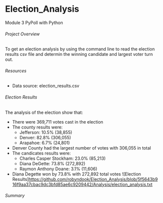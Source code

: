 # Election_Analysis
Module 3 PyPoll with Python
###### Project Overview
To get an election analysis by using the command line to read the election results csv file and determin the winning candidate and largest voter turn out.
###### Resources
- Data source: election_results.csv
###### Election Results
The analysis of the election show that:
- There were 369,711 votes cast in the election
- The county results were:
    - Jefferson: 10.5% (38,855)
    - Denver: 82.8% (306,055)
    - Arapahoe: 6.7% (24,801)
- Denver County had the largest number of votes with 306,055 in total
- The candicates results were:
    - Charles Casper Stockham: 23.0% (85,213)
    - Diana DeGette: 73.8% (272,892)
    - Raymon Anthony Doane: 3.1% (11,606)
- Diana Degette won by 73.8% with 272,892 total votes
![Election Results]https://github.com/robyndook/Election_Analysis/blob/5f5643b916f9aa37cbac9dc3bfd85ae6c9209442/Analysis/election_analysis.txt
###### Summary



<!--
1. Overview of Election Audit: Explain the purpose of this election audit analysis.
2. [x]Election-Audit Results: Using a bulleted list, address the following election outcomes. Use images or examples of your code as support where necessary.
-[x]How many votes were cast in this congressional election?
-[x]Provide a breakdown of the number of votes and the percentage of total votes for each county in the precinct.
-[x]Which county had the largest number of votes?
-[x]Provide a breakdown of the number of votes and the percentage of the total votes each candidate received.
-[x]Which candidate won the election, what was their vote count, and what was their percentage of the total votes?
3. Election-Audit Summary: In a summary statement, provide a business proposal to the election commission on how this script can be used—with some modifications—for any election. Give at least two examples of how this script can be modified to be used for other elections.-->
